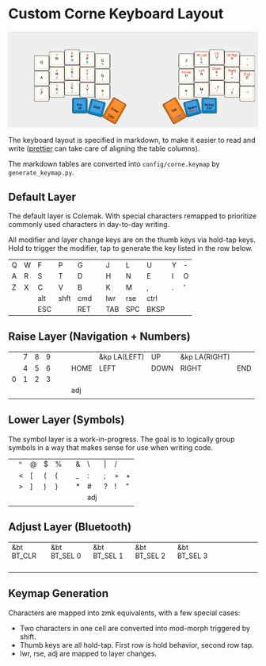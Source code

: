 # Custom Corne Keyboard Layout

![](keymap.png)

The keyboard layout is specified in markdown, to make it easier to read and write
([prettier](https://prettier.io) can take care of aligning the table columns).

The markdown tables are converted into `config/corne.keymap` by `generate_keymap.py`.

## Default Layer

The default layer is Colemak. With special characters remapped to prioritize
commonly used characters in day-to-day writing.

All modifier and layer change keys are on the thumb keys via hold-tap keys.
Hold to trigger the modifier, tap to generate the key listed in the row below.

|     |     |     |      |     |     |     |     |      |     |     |
| --- | --- | --- | ---- | --- | --- | --- | --- | ---- | --- | --- |
| Q   | W   | F   | P    | G   |     | J   | L   | U    | Y   | -   |
| A   | R   | S   | T    | D   |     | H   | N   | E    | I   | O   |
| Z   | X   | C   | V    | B   |     | K   | M   | ,    | .   | '   |
|     |     | alt | shft | cmd |     | lwr | rse | ctrl |     |     |
|     |     | ESC |      | RET |     | TAB | SPC | BKSP |     |     |

## Raise Layer (Navigation + Numbers)

|     |     |     |     |     |     |      |              |      |               |     |
| --- | --- | --- | --- | --- | --- | ---- | ------------ | ---- | ------------- | --- |
|     | 7   | 8   | 9   |     |     |      | &kp LA(LEFT) | UP   | &kp LA(RIGHT) |     |
|     | 4   | 5   | 6   |     |     | HOME | LEFT         | DOWN | RIGHT         | END |
| 0   | 1   | 2   | 3   |     |     |      |              |      |               |     |
|     |     |     |     |     |     | adj  |              |      |               |     |
|     |     |     |     |     |     |      |              |      |               |     |

## Lower Layer (Symbols)

The symbol layer is a work-in-progress. The goal is to logically group symbols in a way
that makes sense for use when writing code.

|     |     |     |     |     |     |     |     |     |     |     |
| --- | --- | --- | --- | --- | --- | --- | --- | --- | --- | --- |
|     | ^   | @   | $   | %   |     | &   | \   | \|  | /   |     |
|     | <   | [   | (   | {   |     | \_  | :   | ;   | =   | +   |
|     | >   | ]   | )   | }   |     | \*  | #   | ?   | !   | "   |
|     |     |     |     |     |     |     | adj |     |     |     |
|     |     |     |     |     |     |     |     |     |     |     |

## Adjust Layer (Bluetooth)

|            |              |              |              |              |     |     |     |     |     |     |
| ---------- | ------------ | ------------ | ------------ | ------------ | --- | --- | --- | --- | --- | --- |
| &bt BT_CLR | &bt BT_SEL 0 | &bt BT_SEL 1 | &bt BT_SEL 2 | &bt BT_SEL 3 |     |     |     |     |     |     |
|            |              |              |              |              |     |     |     |     |     |     |
|            |              |              |              |              |     |     |     |     |     |     |
|            |              |              |              |              |     |     |     |     |     |     |
|            |              |              |              |              |     |     |     |     |     |     |

## Keymap Generation

Characters are mapped into zmk equivalents, with a few special cases:

- Two characters in one cell are converted into mod-morph triggered by shift.
- Thumb keys are all hold-tap. First row is hold behavior, second row tap.
- lwr, rse, adj are mapped to layer changes.
